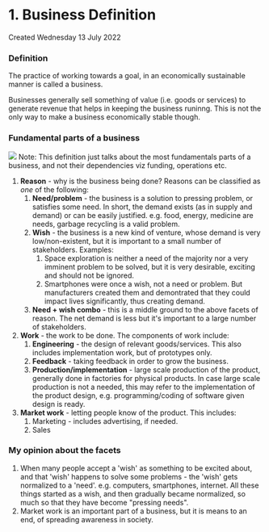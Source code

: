 # 1. Business Definition
Created Wednesday 13 July 2022

### Definition
The practice of working towards a goal, in an economically sustainable manner is called a business.

Businesses generally sell something of value (i.e. goods or services) to generate revenue that helps in keeping the business runinng. This is not the only way to make a business economically stable though.

### Fundamental parts of a business
![](business_definition.drawio.svg)
Note: This definition just talks about the most fundamentals parts of a business, and not their dependencies viz funding, operations etc.

1. **Reason** - why is the business being done? Reasons can be classified as *one* of the following:
	1. **Need/problem** - the business is a solution to pressing problem, or satisfies some need. In short, the demand exists (as in supply and demand) or can be easily justified. e.g. food, energy, medicine are needs, garbage recycling is a valid problem.
	2. **Wish** - the business is a new kind of venture, whose demand is very low/non-existent, but it is important to a small number of stakeholders. Examples:
		1. Space exploration is neither a need of the majority nor a very imminent problem to be solved, but it is very desirable, exciting and should not be ignored.
		2. Smartphones were once a wish, not a need or problem. But manufacturers created them and demontrated that they could impact lives significantly, thus creating demand.
	3. **Need + wish combo** - this is a middle ground to the above facets of reason. The net demand is less but it's important to a large number of stakeholders.
2. **Work** - the work to be done. The components of work include:
	1. **Engineering** - the design of relevant goods/services. This also includes implementation work, but of prototypes only.
	2. **Feedback** - taking feedback in order to grow the business.
	3. **Production/implementation** - large scale production of the product, generally done in factories for physical products. In case large scale production is not a needed, this may refer to the implementation of the product design, e.g. programming/coding of software given design is ready.
3. **Market work** - letting people know of the product. This includes:
	1. Marketing - includes advertising, if needed.
	2. Sales

### My opinion about the facets
1. When many people accept a 'wish' as something to be excited about, and that 'wish' happens to solve some problems - the 'wish' gets normalized to a 'need'. e.g. computers, smartphones, internet. All these things started as a wish, and then gradually became normalized, so much so that they have become "pressing needs".
2. Market work is an important part of a business, but it is means to an end, of spreading awareness in society.